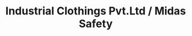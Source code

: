 ---
title: "Industrial Clothings Pvt.Ltd / Midas Safety"
url: /karachi/industrial-clothings-pvt-ltd-midas-safety/
shop: clothes
---